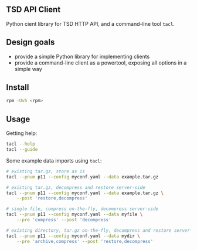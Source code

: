 ## TSD API Client

Python cient library for TSD HTTP API, and a command-line tool `tacl`.

## Design goals

- provide a simple Python library for implementing clients
- provide a command-line client as a powertool, exposing all options in a simple way

## Install

```bash
rpm -Uvh <rpm>
```

## Usage

Getting help:

```bash
tacl --help
tacl --guide
```

Some example data imports using `tacl`:

```bash
# existing tar.gz, store as is
tacl --pnum p11 --config myconf.yaml --data example.tar.gz

# existing tar.gz, decompress and restore server-side
tacl --pnum p11 --config myconf.yaml --data example.tar.gz \
    --post 'restore,decompress'

# single file, compress on-the-fly, decompress server-side
tacl --pnum p11 --config myconf.yaml --data myfile \
    --pre 'compress' --post 'decompress'

# existing directory, tar.gz on-the-fly, decompress and restore server-side
tacl --pnum p11 --config myconf.yaml --data mydir \
    --pre 'archive,compress' --post 'restore,decompress'
```
